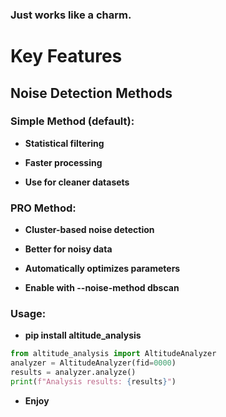 ### Just works like a charm.

# Key Features
## Noise Detection Methods

### Simple Method (default):
 - **Statistical filtering**

 - **Faster processing**

 - **Use for cleaner datasets**

### PRO Method:

- **Cluster-based noise detection**

- **Better for noisy data**

- **Automatically optimizes parameters**

- **Enable with --noise-method dbscan**

### Usage:

- **pip install altitude_analysis**
~~~python
from altitude_analysis import AltitudeAnalyzer
analyzer = AltitudeAnalyzer(fid=0000)
results = analyzer.analyze()
print(f"Analysis results: {results}")
~~~
- **Enjoy**
